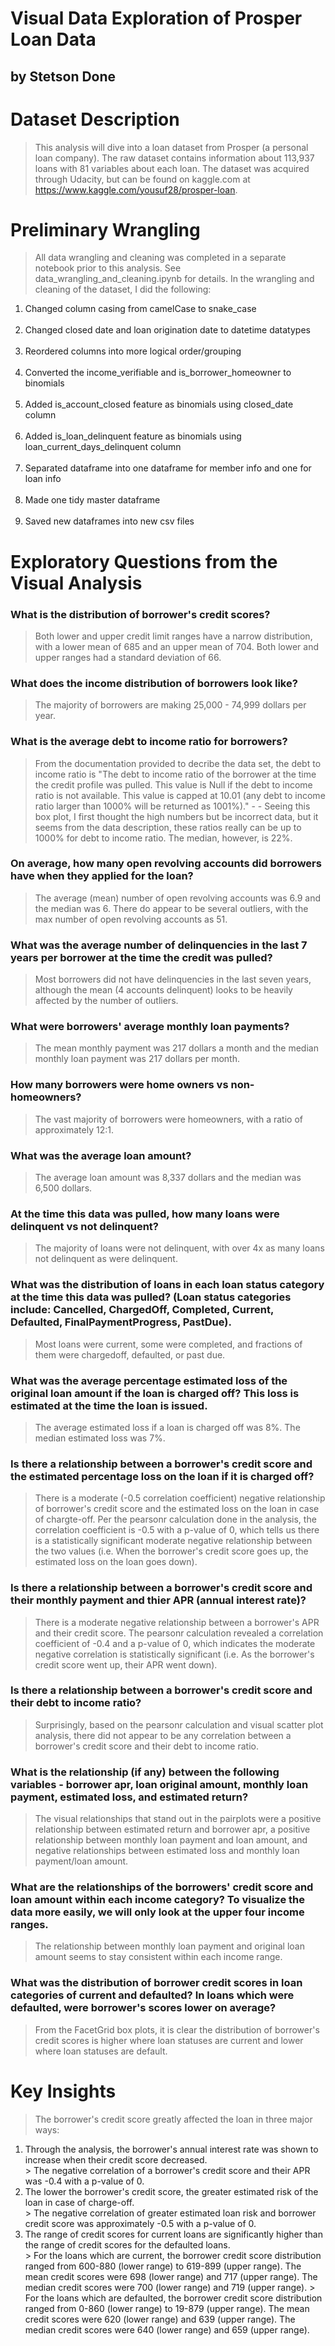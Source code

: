 # Visual Data Exploration of Prosper Loan Data
## by Stetson Done


# Dataset Description

>This analysis will dive into a loan dataset from Prosper (a personal loan company). The raw dataset contains information about 113,937 loans with 81 variables about each loan. The dataset was acquired through Udacity, but can be found on kaggle.com at https://www.kaggle.com/yousuf28/prosper-loan. 


# Preliminary Wrangling

>All data wrangling and cleaning was completed in a separate notebook prior to this analysis. See data_wrangling_and_cleaning.ipynb for details. In the wrangling and cleaning of the dataset, I did the following:

 <ol>
    <li>Changed column casing from camelCase to snake_case</li>
    <br/>
    <li>Changed closed date and loan origination date to datetime datatypes</li>
    <br/>
    <li>Reordered columns into more logical order/grouping</li>
    <br/>
    <li>Converted the income_verifiable and is_borrower_homeowner to binomials</li>
    <br/>
    <li>Added is_account_closed feature as binomials using closed_date column</li>
    <br/>
    <li>Added is_loan_delinquent feature as binomials using loan_current_days_delinquent column</li>
    <br/>
    <li>Separated dataframe into one dataframe for member info and one for loan info</li>
    <br/>
    <li>Made one tidy master dataframe</li>
    <br/>
    <li>Saved new dataframes into new csv files</li>
 </ol>


# Exploratory Questions from the Visual Analysis 

### What is the distribution of borrower's credit scores?
>Both lower and upper credit limit ranges have a narrow distribution, with a lower mean of 685 and an upper mean of 704. Both lower and upper ranges had a standard deviation of 66.

### What does the income distribution of borrowers look like?
> The majority of borrowers are making 25,000 - 74,999 dollars per year.  

### What is the average debt to income ratio for borrowers?
> From the documentation provided to decribe the data set, the debt to income ratio is "The debt to income ratio of the borrower at the time the credit profile was pulled. This value is Null if the debt to income ratio is not available. This value is capped at 10.01 (any debt to income ratio larger than 1000% will be returned as 1001%)." - - Seeing this box plot, I first thought the high numbers but be incorrect data, but it seems from the data description, these ratios really can be up to 1000% for debt to income ratio. The median, however, is 22%.

### On average, how many open revolving accounts did borrowers have when they applied for the loan?
> The average (mean) number of open revolving accounts was 6.9 and the median was 6. There do appear to be several outliers, with the max number of open revolving accounts as 51.

### What was the average number of delinquencies in the last 7 years per borrower at the time the credit was pulled?
> Most borrowers did not have delinquencies in the last seven years, although the mean (4 accounts delinquent) looks to be heavily affected by the number of outliers. 

### What were borrowers' average monthly loan payments?
> The mean monthly payment was 217 dollars a month and the median monthly loan payment was 217 dollars per month.

### How many borrowers were home owners vs non-homeowners?
> The vast majority of borrowers were homeowners, with a ratio of approximately 12:1. 

### What was the average loan amount?
> The average loan amount was 8,337 dollars and the median was 6,500 dollars. 

### At the time this data was pulled, how many loans were delinquent vs not delinquent?
> The majority of loans were not delinquent, with over 4x as many loans not delinquent as were delinquent.

### What was the distribution of loans in each loan status category at the time this data was pulled? (Loan status categories include: Cancelled, ChargedOff, Completed, Current, Defaulted, FinalPaymentProgress, PastDue). 
> Most loans were current, some were completed, and fractions of them were chargedoff, defaulted, or past due.

### What was the average percentage estimated loss of the original loan amount if the loan is charged off? This loss is estimated at the time the loan is issued.
> The average estimated loss if a loan is charged off was 8%. The median estimated loss was 7%.

### Is there a relationship between a borrower's credit score and the estimated percentage loss on the loan if it is charged off? 
> There is a moderate (-0.5 correlation coefficient) negative relationship of borrower's credit score and the estimated loss on the loan in case of chargte-off. Per the pearsonr calculation done in the analysis, the correlation coefficient is -0.5 with a p-value of 0, which tells us there is a statistically significant moderate negative relationship between the two values (i.e. When the borrower's credit score goes up, the estimated loss on the loan goes down). 

### Is there a relationship between a borrower's credit score and their monthly payment and thier APR (annual interest rate)?
> There is a moderate negative relationship between a borrower's APR and their credit score. The pearsonr calculation revealed a correlation coefficient of -0.4 and a p-value of 0, which indicates the moderate negative correlation is statistically significant (i.e. As the borrower's credit score went up, their APR went down). 

### Is there a relationship between a borrower's credit score and their debt to income ratio?
> Surprisingly, based on the pearsonr calculation and visual scatter plot analysis, there did not appear to be any correlation between a borrower's credit score and their debt to income ratio.

### What is the relationship (if any) between the following variables - borrower apr, loan original amount, monthly loan payment, estimated loss, and estimated return?
> The visual relationships that stand out in the pairplots were a positive relationship between estimated return and borrower apr, a positive relationship between monthly loan payment and loan amount, and negative relationships between estimated loss and monthly loan payment/loan amount.

### What are the relationships of the borrowers' credit score and loan amount within each income category? To visualize the data more easily, we will only look at the upper four income ranges.
> The relationship between monthly loan payment and original loan amount seems to stay consistent within each income range.
    
### What was the distribution of borrower credit scores in loan categories of current and defaulted? In loans which were defaulted, were borrower's scores lower on average?
> From the FacetGrid box plots, it is clear the distribution of borrower's credit scores is higher where loan statuses are current and lower where loan statuses are default.


# Key Insights 

> The borrower's credit score greatly affected the loan in three major ways: 
<ol>
<li>Through the analysis, the borrower's annual interest rate was shown to increase when their credit score decreased.</li> 
> The negative correlation of a borrower's credit score and their APR was -0.4 with a p-value of 0.
</br>
<li>The lower the borrower's credit score, the greater estimated risk of the loan in case of charge-off.</li>
> The negative correlation of greater estimated loan risk and borrower credit score was approximately -0.5 with a p-value of 0.
</br>
<li>The range of credit scores for current loans are significantly higher than the range of credit scores for the defaulted loans.</li>
> For the loans which are current, the borrower credit score distribution ranged from 600-880 (lower range) to 619-899 (upper range). The mean credit scores were 698 (lower range) and 717 (upper range). The median credit scores were 700 (lower range) and 719 (upper range). 
> For the loans which are defaulted, the borrower credit score distribution ranged from 0-860 (lower range) to 19-879 (upper range). The mean credit scores were 620 (lower range) and 639 (upper range). The median credit scores were 640 (lower range) and 659 (upper range).
 </ol>
